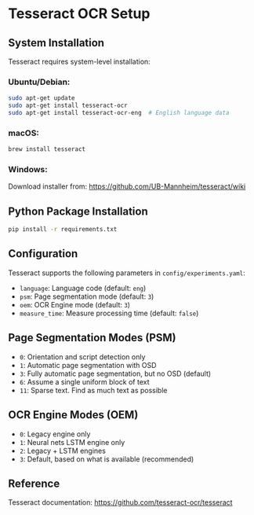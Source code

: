 # Tesseract OCR Setup

## System Installation

Tesseract requires system-level installation:

### Ubuntu/Debian:
```bash
sudo apt-get update
sudo apt-get install tesseract-ocr
sudo apt-get install tesseract-ocr-eng  # English language data
```

### macOS:
```bash
brew install tesseract
```

### Windows:
Download installer from: https://github.com/UB-Mannheim/tesseract/wiki

## Python Package Installation

```bash
pip install -r requirements.txt
```

## Configuration

Tesseract supports the following parameters in `config/experiments.yaml`:

- `language`: Language code (default: `eng`)
- `psm`: Page segmentation mode (default: `3`)
- `oem`: OCR Engine mode (default: `3`)
- `measure_time`: Measure processing time (default: `false`)

## Page Segmentation Modes (PSM)

- `0`: Orientation and script detection only
- `1`: Automatic page segmentation with OSD
- `3`: Fully automatic page segmentation, but no OSD (default)
- `6`: Assume a single uniform block of text
- `11`: Sparse text. Find as much text as possible

## OCR Engine Modes (OEM)

- `0`: Legacy engine only
- `1`: Neural nets LSTM engine only
- `2`: Legacy + LSTM engines
- `3`: Default, based on what is available (recommended)

## Reference

Tesseract documentation: https://github.com/tesseract-ocr/tesseract
